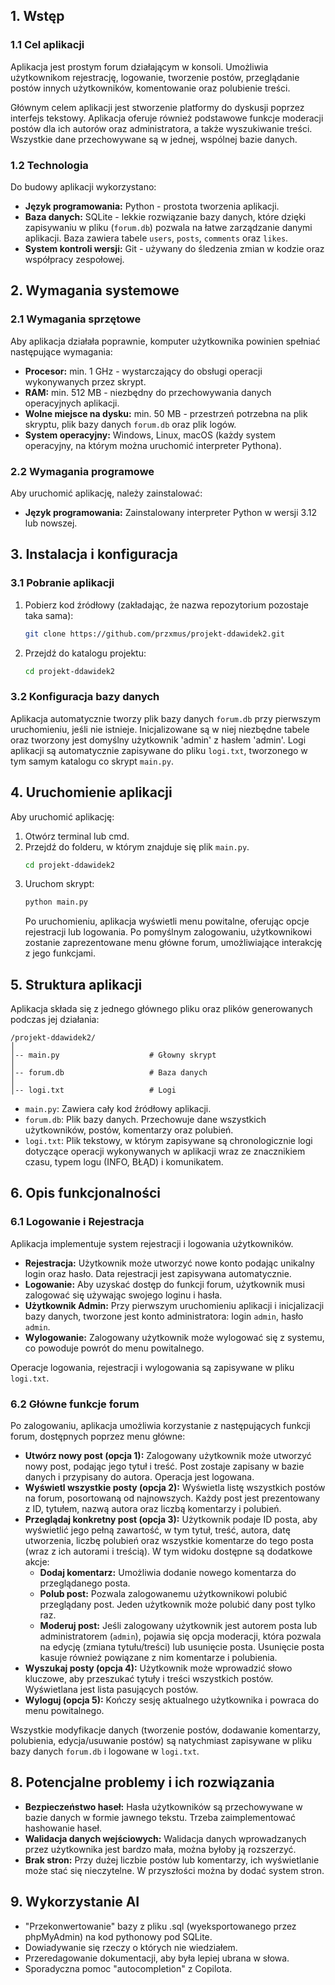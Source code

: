 ## 1. Wstęp

### 1.1 Cel aplikacji

Aplikacja jest prostym forum działającym w konsoli. Umożliwia użytkownikom rejestrację, logowanie, tworzenie postów, przeglądanie postów innych użytkowników, komentowanie oraz polubienie treści.

Głównym celem aplikacji jest stworzenie platformy do dyskusji poprzez interfejs tekstowy. Aplikacja oferuje również podstawowe funkcje moderacji postów dla ich autorów oraz administratora, a także wyszukiwanie treści. Wszystkie dane przechowywane są w jednej, wspólnej bazie danych.

### 1.2 Technologia

Do budowy aplikacji wykorzystano:

- **Język programowania:** Python - prostota tworzenia aplikacji.
- **Baza danych:** SQLite - lekkie rozwiązanie bazy danych, które dzięki zapisywaniu w pliku (`forum.db`) pozwala na łatwe zarządzanie danymi aplikacji. Baza zawiera tabele `users`, `posts`, `comments` oraz `likes`.
- **System kontroli wersji:** Git - używany do śledzenia zmian w kodzie oraz współpracy zespołowej.

## 2. Wymagania systemowe

### 2.1 Wymagania sprzętowe

Aby aplikacja działała poprawnie, komputer użytkownika powinien spełniać następujące wymagania:

- **Procesor:** min. 1 GHz - wystarczający do obsługi operacji wykonywanych przez skrypt.
- **RAM:** min. 512 MB - niezbędny do przechowywania danych operacyjnych aplikacji.
- **Wolne miejsce na dysku:** min. 50 MB - przestrzeń potrzebna na plik skryptu, plik bazy danych `forum.db` oraz plik logów.
- **System operacyjny:** Windows, Linux, macOS (każdy system operacyjny, na którym można uruchomić interpreter Pythona).

### 2.2 Wymagania programowe

Aby uruchomić aplikację, należy zainstalować:

- **Język programowania:** Zainstalowany interpreter Python w wersji 3.12 lub nowszej.

## 3. Instalacja i konfiguracja

### 3.1 Pobranie aplikacji

1.  Pobierz kod źródłowy (zakładając, że nazwa repozytorium pozostaje taka sama):
    ```sh
    git clone https://github.com/przxmus/projekt-ddawidek2.git
    ```
2.  Przejdź do katalogu projektu:
    ```sh
    cd projekt-ddawidek2
    ```

### 3.2 Konfiguracja bazy danych

Aplikacja automatycznie tworzy plik bazy danych `forum.db` przy pierwszym uruchomieniu, jeśli nie istnieje. Inicjalizowane są w niej niezbędne tabele oraz tworzony jest domyślny użytkownik 'admin' z hasłem 'admin'.
Logi aplikacji są automatycznie zapisywane do pliku `logi.txt`, tworzonego w tym samym katalogu co skrypt `main.py`.

## 4. Uruchomienie aplikacji

Aby uruchomić aplikację:

1.  Otwórz terminal lub cmd.
2.  Przejdź do folderu, w którym znajduje się plik `main.py`.
    ```sh
    cd projekt-ddawidek2
    ```
3.  Uruchom skrypt:
    ```sh
    python main.py
    ```
    Po uruchomieniu, aplikacja wyświetli menu powitalne, oferując opcje rejestracji lub logowania. Po pomyślnym zalogowaniu, użytkownikowi zostanie zaprezentowane menu główne forum, umożliwiające interakcję z jego funkcjami.

## 5. Struktura aplikacji

Aplikacja składa się z jednego głównego pliku oraz plików generowanych podczas jej działania:

```
/projekt-ddawidek2/
│
│-- main.py                    # Głowny skrypt
│
│-- forum.db                   # Baza danych
│
│-- logi.txt                   # Logi
```

- `main.py`: Zawiera cały kod źródłowy aplikacji.
- `forum.db`: Plik bazy danych. Przechowuje dane wszystkich użytkowników, postów, komentarzy oraz polubień.
- `logi.txt`: Plik tekstowy, w którym zapisywane są chronologicznie logi dotyczące operacji wykonywanych w aplikacji wraz ze znacznikiem czasu, typem logu (INFO, BŁĄD) i komunikatem.

## 6. Opis funkcjonalności

### 6.1 Logowanie i Rejestracja

Aplikacja implementuje system rejestracji i logowania użytkowników.

- **Rejestracja:** Użytkownik może utworzyć nowe konto podając unikalny login oraz hasło. Data rejestracji jest zapisywana automatycznie.
- **Logowanie:** Aby uzyskać dostęp do funkcji forum, użytkownik musi zalogować się używając swojego loginu i hasła.
- **Użytkownik Admin:** Przy pierwszym uruchomieniu aplikacji i inicjalizacji bazy danych, tworzone jest konto administratora: login `admin`, hasło `admin`.
- **Wylogowanie:** Zalogowany użytkownik może wylogować się z systemu, co powoduje powrót do menu powitalnego.

Operacje logowania, rejestracji i wylogowania są zapisywane w pliku `logi.txt`.

### 6.2 Główne funkcje forum

Po zalogowaniu, aplikacja umożliwia korzystanie z następujących funkcji forum, dostępnych poprzez menu główne:

- **Utwórz nowy post (opcja 1):** Zalogowany użytkownik może utworzyć nowy post, podając jego tytuł i treść. Post zostaje zapisany w bazie danych i przypisany do autora. Operacja jest logowana.
- **Wyświetl wszystkie posty (opcja 2):** Wyświetla listę wszystkich postów na forum, posortowaną od najnowszych. Każdy post jest prezentowany z ID, tytułem, nazwą autora oraz liczbą komentarzy i polubień.
- **Przeglądaj konkretny post (opcja 3):** Użytkownik podaje ID posta, aby wyświetlić jego pełną zawartość, w tym tytuł, treść, autora, datę utworzenia, liczbę polubień oraz wszystkie komentarze do tego posta (wraz z ich autorami i treścią). W tym widoku dostępne są dodatkowe akcje:
  - **Dodaj komentarz:** Umożliwia dodanie nowego komentarza do przeglądanego posta.
  - **Polub post:** Pozwala zalogowanemu użytkownikowi polubić przeglądany post. Jeden użytkownik może polubić dany post tylko raz.
  - **Moderuj post:** Jeśli zalogowany użytkownik jest autorem posta lub administratorem (`admin`), pojawia się opcja moderacji, która pozwala na edycję (zmiana tytułu/treści) lub usunięcie posta. Usunięcie posta kasuje również powiązane z nim komentarze i polubienia.
- **Wyszukaj posty (opcja 4):** Użytkownik może wprowadzić słowo kluczowe, aby przeszukać tytuły i treści wszystkich postów. Wyświetlana jest lista pasujących postów.
- **Wyloguj (opcja 5):** Kończy sesję aktualnego użytkownika i powraca do menu powitalnego.

Wszystkie modyfikacje danych (tworzenie postów, dodawanie komentarzy, polubienia, edycja/usuwanie postów) są natychmiast zapisywane w pliku bazy danych `forum.db` i logowane w `logi.txt`.

## 8. Potencjalne problemy i ich rozwiązania

- **Bezpieczeństwo haseł:** Hasła użytkowników są przechowywane w bazie danych w formie jawnego tekstu. Trzeba zaimplementować hashowanie haseł.
- **Walidacja danych wejściowych:** Walidacja danych wprowadzanych przez użytkownika jest bardzo mała, można byłoby ją rozszerzyć.
- **Brak stron:** Przy dużej liczbie postów lub komentarzy, ich wyświetlanie może stać się nieczytelne. W przyszłości można by dodać system stron.

## 9. Wykorzystanie AI

- "Przekonwertowanie" bazy z pliku .sql (wyeksportowanego przez phpMyAdmin) na kod pythonowy pod SQLite.
- Dowiadywanie się rzeczy o których nie wiedziałem.
- Przeredagowanie dokumentacji, aby była lepiej ubrana w słowa.
- Sporadyczna pomoc "autocompletion" z Copilota.
